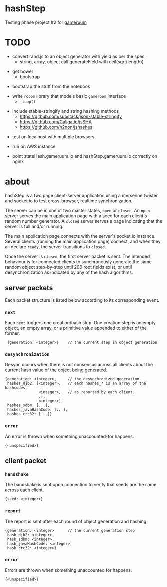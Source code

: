 hashStep
========

Testing phase project #2 for [gameruum](gameruum.io)

# TODO

<!-- -->

- convert rand.js to an object generator with yield as per the spec
    - string, array, object call generateField with ceil(sqrt(length))

<!-- -->

- get bower
    - bootstrap

<!-- -->

- bootstrap the stuff from the notebook

<!-- -->

- write `rooom` library that models basic `gameroom` interface
    - `.loop()`

<!-- -->

- include stable-stringify and string hashing methods
    - https://github.com/substack/json-stable-stringify
    - https://github.com/Caligatio/jsSHA
    - https://github.com/h2non/jshashes

<!-- -->

- test on localhost with multiple browsers

<!-- -->

- run on AWS instance

<!-- -->

- point stateHash.gameruum.io and hashStep.gameruum.io correctly on nginx

# about

hashStep is a two page client-server application using a mersenne twister and socket.io to test cross-browser, realtime synchronization.

The server can be in one of two master states, `open` or `closed`.
An `open` server serves the main application page with a seed for each client's random number generator.
A `closed` server serves a page indicating that the server is full and/or running.

The main application page connects with the server's socket.io instance.
Several clients (running the main application page) connect, and when they all declare `ready`, the server transitions to `closed`.

Once the server is `closed`, the first server packet is sent.
The intended behaviour is for connected clients to synchronously generate the same random object step-by-step until 200 root fields exist, or until desynchronization as indicated by any of the hash algorithms.

## server packets

Each packet structure is listed below according to its corresponding event.

### `next`
    
Each `next` triggers one creation/hash step.
One creation step is an empty object, an empty array, or a primitive value appended to either of the former.

     {generation: <integer>}    // the current step in object generation

### `desynchronization`

Desync occurs when there is not consensus across all clients about the current hash value of the object being generated.

    {generation: <integer>,     // the desynchronized generation.
     hashes_djb2: [<integer>,   // each hashes_* is an array of the hashcodes
                   <integer>,   // as reported by each client.
                   ...
                   <integer>],
     hashes_sdbm: [...],
     hashes_javaHashCode: [...],
     hashes_crc32: [...]}

### `error`

An error is thrown when something unaccounted-for happens.

    {<unspecified>}

## client packet

### `handshake`

The handshake is sent upon connection to verify that seeds are the same across each client.

    {seed: <integer>}

### `report`

The report is sent after each round of object generation and hashing.

    {generation: <integer>      // the current generation step
     hash_djb2: <integer>,
     hash_sdbm: <integer>,
     hash_javaHashCode: <integer>,
     hash_crc32: <integer>}

### `error`

Errors are thrown when something unaccounted for happens.

    {<unspecified>}
